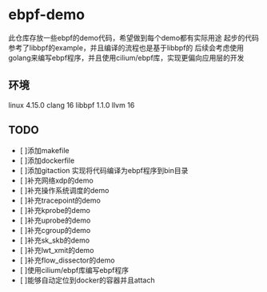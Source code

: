 # ebpf-demo
此仓库存放一些ebpf的demo代码，希望做到每个demo都有实际用途
起步的代码参考了libbpf的example，并且编译的流程也是基于libbpf的
后续会考虑使用golang来编写ebpf程序，并且使用cilium/ebpf库，实现更偏向应用层的开发

## 环境
linux 4.15.0
clang 16
libbpf 1.1.0
llvm 16

## TODO
- [ ]添加makefile
- [ ]添加dockerfile
- [ ]添加gitaction 实现将代码编译为ebpf程序到bin目录
- [ ]补充网络xdp的demo
- [ ]补充操作系统调度的demo
- [ ]补充tracepoint的demo
- [ ]补充kprobe的demo
- [ ]补充uprobe的demo
- [ ]补充cgroup的demo
- [ ]补充sk_skb的demo
- [ ]补充lwt_xmit的demo
- [ ]补充flow_dissector的demo
- [ ]使用cilium/ebpf库编写ebpf程序
- [ ]能够自动定位到docker的容器并且attach
